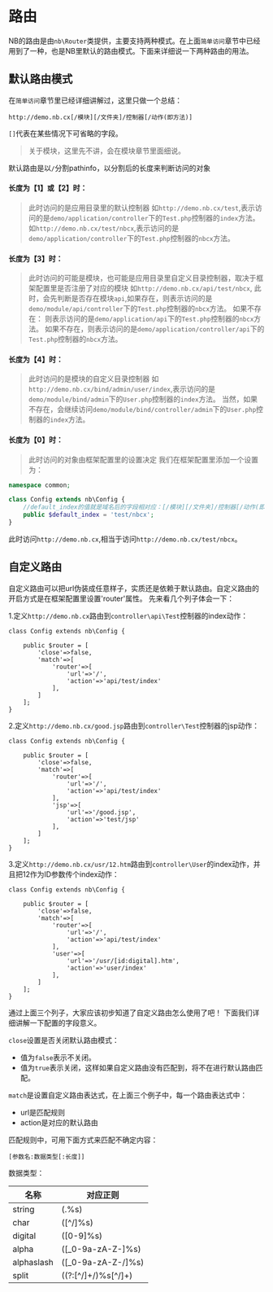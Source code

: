 # 路由
NB的路由是由`nb\Router`类提供，主要支持两种模式。在上面`简单访问`章节中已经用到了一种，也是NB里默认的路由模式。下面来详细说一下两种路由的用法。

## 默认路由模式
在`简单访问`章节里已经详细讲解过，这里只做一个总结：
```
http://demo.nb.cx[/模块][/文件夹]/控制器[/动作(即方法)]
```
`[]`代表在某些情况下可省略的字段。
>关于模块，这里先不讲，会在模块章节里面细说。

默认路由是以`/`分割pathinfo，以分割后的长度来判断访问的对象
#### 长度为【1】或【2】时：
> 此时访问的是应用目录里的默认控制器
如`http://demo.nb.cx/test`,表示访问的是`demo/application/controller`下的`Test.php`控制器的`index`方法。
如`http://demo.nb.cx/test/nbcx`,表示访问的是`demo/application/controller`下的`Test.php`控制器的`nbcx`方法。

#### 长度为【3】时：
> 此时访问的可能是模块，也可能是应用目录里自定义目录控制器，取决于框架配置里是否注册了对应的模块
如`http://demo.nb.cx/api/test/nbcx`,
此时，会先判断是否存在模块`api`,如果存在，则表示访问的是`demo/module/api/controller`下的`Test.php`控制器的`nbcx`方法。
如果不存在：
则表示访问的是`demo/application/api`下的`Test.php`控制器的`nbcx`方法。
如果不存在，则表示访问的是`demo/application/controller/api`下的`Test.php`控制器的`nbcx`方法。

#### 长度为【4】时：
> 此时访问的是模块的自定义目录控制器
如`http://demo.nb.cx/bind/admin/user/index`,表示访问的是`demo/module/bind/admin`下的`User.php`控制器的`index`方法。
当然，如果不存在，会继续访问`demo/module/bind/controller/admin`下的`User.php`控制器的`index`方法。

#### 长度为【0】时：
> 此时访问的对象由框架配置里的设置决定
我们在框架配置里添加一个设置为：

```php
namespace common;

class Config extends nb\Config {
    //default_index的值就是域名后的字段相对应：[/模块][/文件夹]/控制器[/动作(即方法)]
    public $default_index = 'test/nbcx';
}
```
此时访问`http://demo.nb.cx`,相当于访问`http://demo.nb.cx/test/nbcx`。

## 自定义路由
自定义路由可以把url伪装成任意样子，实质还是依赖于默认路由。自定义路由的开启方式是在框架配置里设置'router'属性。
先来看几个列子体会一下：

1.定义`http://demo.nb.cx`路由到`controller\api\Test`控制器的index动作：
```
class Config extends nb\Config {
    
    public $router = [
        'close'=>false,
        'match'=>[
            'router'=>[
                'url'=>'/',
                'action'=>'api/test/index'
            ],
        ]
    ];
}
```

2.定义`http://demo.nb.cx/good.jsp`路由到`controller\Test`控制器的jsp动作：

```
class Config extends nb\Config {
    
    public $router = [
        'close'=>false,
        'match'=>[
            'router'=>[
                'url'=>'/',
                'action'=>'api/test/index'
            ],
            'jsp'=>[
                'url'=>'/good.jsp',
                'action'=>'test/jsp'
            ],
        ]
    ];
}
```
3.定义`http://demo.nb.cx/usr/12.htm`路由到`controller\User`的index动作，并且把12作为ID参数传个index动作：

```
class Config extends nb\Config {
    
    public $router = [
        'close'=>false,
        'match'=>[
            'router'=>[
                'url'=>'/',
                'action'=>'api/test/index'
            ],
            'user'=>[
                'url'=>'/usr/[id:digital].htm',
                'action'=>'user/index'
            ],
        ]
    ];
}
```
通过上面三个列子，大家应该初步知道了自定义路由怎么使用了吧！
下面我们详细讲解一下配置的字段意义。

`close`设置是否关闭默认路由模式：

* 值为`false`表示不关闭。
* 值为`true`表示关闭，这样如果自定义路由没有匹配到，将不在进行默认路由匹配。

`match`是设置自定义路由表达式，在上面三个例子中，每一个路由表达式中：

* url是匹配规则
* action是对应的默认路由

匹配规则中，可用下面方式来匹配不确定内容：

```
[参数名:数据类型[:长度]]
```
数据类型：

|名称         |对应正则 |
|---         |--- |
| string     |(.%s)|
| char       |([\^/]%s)|
| digital    |([0-9]%s)|
| alpha      |([_0-9a-zA-Z-]%s) |
| alphaslash |([_0-9a-zA-Z-/]%s) |
| split      |((?:[\^/]+/)%s[\^/]+)| 






